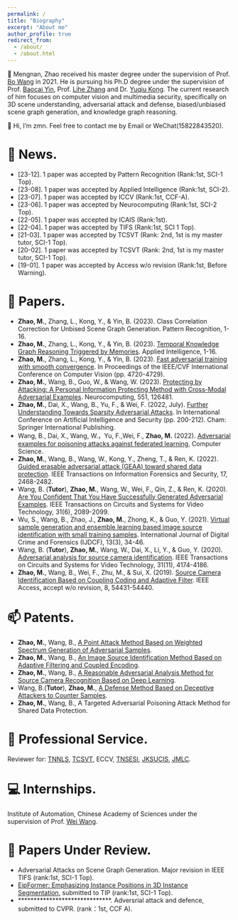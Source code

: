 ```yaml
---
permalink: /
title: "Biography"
excerpt: "About me"
author_profile: true
redirect_from: 
  - /about/
  - /about.html
---
```

👀 Mengnan, Zhao received his master degree under the supervision of Prof. [Bo Wang](http://ice.dlut.edu.cn/WangBo/index.html) in 2021. He is pursuing his Ph.D degree under the supervision of Prof. [Baocai Yin](https://www.aminer.org/profile/yin-baocai/542d6bb7dabfae12b9804aa7), Prof. [Lihe Zhang](https://scholar.google.com/citations?user=XGPdQbIAAAAJ) and Dr. [Yuqiu Kong](https://scholar.google.com/citations?user=nKrhk4UAAAAJ&hl=zh-CN). The current research of him focuses on computer vision and multimedia security, specifically on 3D scene understanding, adversarial attack and defense, biased/unbiased scene graph generation, and knowledge graph reasoning.

👋 Hi, I’m zmn. Feel free to contact me by Email or WeChat(15822843520).

💞️ News.
======
- \[23-12\]. 1 paper was accepted by Pattern Recognition (Rank:1st, SCI-1 Top).
- \[23-08\]. 1 paper was accepted by Applied Intelligence (Rank:1st, SCI-2).
- \[23-07\]. 1 paper was accepted by ICCV (Rank:1st, CCF-A).
- \[23-06\]. 1 paper was accepted by Neurocomputing (Rank:1st, SCI-2 Top).
- \[22-05\]. 1 paper was accepted by ICAIS (Rank:1st).
- \[22-04\]. 1 paper was accepted by TIFS (Rank:1st, SCI 1 Top).
- \[21-03\]. 1 paper was accepted by TCSVT (Rank: 2nd, 1st is my master tutor, SCI-1 Top).
- \[20-02\]. 1 paper was accepted by TCSVT (Rank: 2nd, 1st is my master tutor, SCI-1 Top).
- \[19-01\]. 1 paper was accepted by Access w/o revision (Rank:1st, Before Warning).

📝 Papers.
======
- __Zhao, M.__, Zhang, L., Kong, Y., & Yin, B. (2023). Class Correlation Correction for Unbised Scene Graph Generation. Pattern Recognition, 1-16.
- __Zhao, M.__, Zhang, L., Kong, Y., & Yin, B. (2023). [Temporal Knowledge Graph Reasoning Triggered
by Memories](https://arxiv.org/pdf/2110.08765.pdf). Applied Intelligence, 1-16.
- __Zhao, M.__, Zhang, L., Kong, Y., & Yin, B. (2023). [Fast adversarial training with smooth convergence](https://arxiv.org/pdf/2308.12857.pdf). In Proceedings of the IEEE/CVF International Conference on Computer Vision (pp. 4720-4729).
- __Zhao, M.__, Wang, B., Guo, W., & Wang, W. (2023). [Protecting by Attacking: A Personal Information Protecting Method with Cross-Modal Adversarial Examples](https://pdf.sciencedirectassets.com/271597/1-s2.0-S0925231223X00289/1-s2.0-S0925231223006045/main.pdf?X-Amz-Security-Token=IQoJb3JpZ2luX2VjEK%2F%2F%2F%2F%2F%2F%2F%2F%2F%2F%2FwEaCXVzLWVhc3QtMSJHMEUCIQCgPbGg5He9ShbrnyV5xnf%2BwXAb3zoxLvao774p9R0nQwIgHevSbQhf4mwr0b0tP21rA6MEQ1hMrgEciLGTvwNtNmEqswUIeBAFGgwwNTkwMDM1NDY4NjUiDMqMLawQqCI%2B02A%2BMSqQBZ5vePScwJtw3NK%2FLdlDayy%2BDtsagjgYBP5BNu0LoaxaBYcH%2Fl0TexLcJLqkXSE0WAFx5gWS8FaDXXLMApqgC%2B5CPEbJFHmjUucoj0%2FSooo%2BZOqsuVgsH2ozlwrZ9Ryq7etmUKR1pqB5l9Yzj2nuJmXvYy3tkvgo0nWSS2eR1%2B2YVNlI%2BLGhzsnYtuL9ZkR7yCIz1BzppSWialfnS%2ByefP9aX%2B6GORa%2FlsjAb%2BXJRU%2BQsWVB45xVCTzKCaflhMZX5ChV7ZEELor1bJ%2FaSDAquLPZLTyNFOwZfF2TDywCbfJGCiRWTD%2Bpm%2FrE4mwP5uVsiD%2FadK0J2Wg%2BESMjizEL2BayJ9E3tGXtIvg3XOyuztOkn7AjitQsC3KCELevr0gToNLFITqEJO3UvALYMQUdmmaPLicQEd1H7%2F%2FXRQXbrxkLCMJ%2FCDIimtfQSoMSaKovxLpybF7IzJhuT%2FORV2JqSeiM0I5hU9UYYt1OeLxEHVjezzQjvAxONj%2FHlYJlpwLd2wZUbZ5OozLQA5VnWXCRkFdHP12d7JRFaJRLpxguSDXSfpNL%2FseHjct86NVTwfWjTOc2dNdbjI4YhOcwVy5%2BDrcp2OTqmshg%2BjUnABlDLu8pKYZ5b7WrBGdStjDI0ZQgQDsTKFeIyDbEN0uVVMogoDop7jrd%2FhMAVf8Ztk%2FxzrI%2BO4kwuh7t6ATe7oQfnz%2BBDl2nm%2BO%2Bi8vipSybPXfERqEgiyhMmR6ng4asQbWtFfTi53%2BjGcE34wE8fuSERvD%2BYKa7AipbjCCcBG1mrvuJ4HBMTZu9ggMPJ%2Fb9%2BtYt3Na%2B4pG0xQX48PjtP2H%2B5FG7WDFOAnfA9wBIbZIknZu%2BAv2XrS%2B%2FmXCIAOLWmpiAAemYMO7FracGOrEB%2FLIqUjH%2Bgejc30tm%2Flr3AI%2FfAq3kPtC30KjZOU4ygFbUejcskEyL8bSW5TbfRamFEBIbqrObd%2Be%2FYk%2FRw7CHt9xOeJ0BBljIGeffWH7CZslbVwDnPcYf%2Btp%2BusJN6ARd66nmGzJl83FSD9Svkw7ukilI1WbadgJssC4O2zEGSuv%2FPTAP40QecMvSfnJnOrbU8gCh298EMYkUQnVAX5fZXaPkCW6%2BHW3YiM79oY%2FDQNar&X-Amz-Algorithm=AWS4-HMAC-SHA256&X-Amz-Date=20230827T150528Z&X-Amz-SignedHeaders=host&X-Amz-Expires=300&X-Amz-Credential=ASIAQ3PHCVTY75DHB47S%2F20230827%2Fus-east-1%2Fs3%2Faws4_request&X-Amz-Signature=5482345a7970ae0407b3d1207d1e1d83299e1da4437f000dd0ede290b27b10d1&hash=9209517e1a31568f388718f31024b4fddc25cbc2e84429a806bce2a55abfee10&host=68042c943591013ac2b2430a89b270f6af2c76d8dfd086a07176afe7c76c2c61&pii=S0925231223006045&tid=spdf-df7a3083-a434-449d-9963-f4d2464c0213&sid=8447c51e1f06444ef93a26244c6f1502def9gxrqa&type=client&tsoh=d3d3LnNjaWVuY2VkaXJlY3QuY29t&ua=070058070a57575259&rr=7fd5367f7ff224d3&cc=cn). Neurocomputing, 551, 126481.
- __Zhao, M.__, Dai, X., Wang, B., Yu, F., & Wei, F. (2022, July). [Further Understanding Towards Sparsity Adversarial Attacks](http://ice.dlut.edu.cn/WangBo/Publications/Conference/FurtherUnderstandingTowardsSparsityAdversarialAttacks-2022.pdf). In International Conference on Artificial Intelligence and Security (pp. 200-212). Cham: Springer International Publishing.
- Wang, B., Dai, X., Wang, W.，Yu, F.,Wei, F., __Zhao, M.__ (2022). [Adversarial examples for poisoning attacks against federated learning](http://scis.scichina.com/cn/2023/SSI-2022-0116.pdf), Computer Science.
- __Zhao, M.__, Wang, B., Wang, W., Kong, Y., Zheng, T., & Ren, K. (2022). [Guided erasable adversarial attack (GEAA) toward shared data protection](https://ieeexplore.ieee.org/stamp/stamp.jsp?tp=&arnumber=9808181). IEEE Transactions on Information Forensics and Security, 17, 2468-2482.
- Wang, B. (__Tutor__), __Zhao, M.__, Wang, W., Wei, F., Qin, Z., & Ren, K. (2020). [Are You Confident That You Have Successfully Generated Adversarial Examples](https://ieeexplore.ieee.org/stamp/stamp.jsp?tp=&arnumber=9169672). IEEE Transactions on Circuits and Systems for Video Technology, 31(6), 2089-2099.
- Wu, S., Wang, B., Zhao, J., __Zhao, M.__, Zhong, K., & Guo, Y. (2021). [Virtual sample generation and ensemble learning based image source identification with small training samples](http://ice.dlut.edu.cn/WangBo/Publications/Journal/VirtualSampleGenerationAndEnsembleLearningBasedImageSourceIdentificationWithSmallTrainingSamples-2021.pdf). International Journal of Digital Crime and Forensics (IJDCF), 13(3), 34-46.
- Wang, B. (__Tutor__), __Zhao, M.__, Wang, W., Dai, X., Li, Y., & Guo, Y. (2020). [Adversarial analysis for source camera identification](https://ieeexplore.ieee.org/stamp/stamp.jsp?tp=&arnumber=9306891). IEEE Transactions on Circuits and Systems for Video Technology, 31(11), 4174-4186.
- __Zhao, M.__, Wang, B., Wei, F., Zhu, M., & Sui, X. (2019). [Source Camera Identification Based on Coupling Coding and Adaptive Filter](https://ieeexplore.ieee.org/stamp/stamp.jsp?tp=&arnumber=8932363). IEEE Access, accept w/o revision, 8, 54431-54440.

📫 Patents.
======
- __Zhao, M.__, Wang, B., [A Point Attack Method Based on Weighted Spectrum Generation of Adversarial Samples](https://xueshu.baidu.com/usercenter/paper/show?paperid=160n02v00u1q0mb0nd3j00c00u459303&site=xueshu_se).
- __Zhao, M.__, Wang, B., [An Image Source Identification Method Based on Adaptive Filtering and Coupled Encoding](https://xueshu.baidu.com/usercenter/paper/show?paperid=1p1q0050yk1c0cg06m4x0jp0p6065601&site=xueshu_se&p_tk=4889lSDVuRf41P5%2FwjKyiBgm2xylD6rw%2BKmk5%2BbFOFzkBJngsaj%2Bx9Zm6%2BiHJodPW0%2BpsfxHVCTMpzCzf5yVyvasRIjOqagwHZ6w3KM7f36UW5yqHDCTBOo2jj9cZC%2BSiEWrU0DppGkhNHjDT7eJiMQ3cw%3D%3D&p_timestamp=1703403857&p_sign=faf38e60a4e7724591cbb8de6719504a&p_signature=50470f190fef471cf47b110f57616386__pc2ps_ab=4889lSDVuRf41P5%2FwjKyiBgm2xylD6rw%2BKmk5%2BbFOFzkBJngsaj%2Bx9Zm6%2BiHJodPW0%2BpsfxHVCTMpzCzf5yVyvasRIjOqagwHZ6w3KM7f36UW5yqHDCTBOo2jj9cZC%2BSiEWrU0DppGkhNHjDT7eJiMQ3cw%3D%3D|1703403857|50470f190fef471cf47b110f57616386|faf38e60a4e7724591cbb8de6719504a).
- __Zhao, M.__, Wang, B., [A Reasonable Adversarial Analysis Method for Source Camera Recognition Based on Deep Learning](https://www.xjishu.com/zhuanli/55/202011283607.html).
- Wang, B.(__Tutor__), __Zhao, M.__, [A Defense Method Based on Deceptive Attackers to Counter Samples](https://xueshu.baidu.com/usercenter/paper/show?paperid=1u0u0ry0wu3308400t520eu0kw090862&site=xueshu_se).
- __Zhao, M.__, Wang, B., A Targeted Adversarial Poisoning Attack Method for Shared Data Protection.

🌱 Professional Service.
======
Reviewer for: [TNNLS](https://www.letpub.com.cn/index.php?page=journalapp&view=detail&journalid=8837), [TCSVT](https://www.letpub.com.cn/index.php?page=journalapp&view=detail&journalid=3369), ECCV, [TNSESI](https://www.letpub.com.cn/index.php?journalid=10891&page=journalapp&view=detail), [JKSUCIS](https://www.letpub.com.cn/index.php?journalid=11137&page=journalapp&view=detail), [JMLC](https://www.letpub.com.cn/index.php?journalid=10028&page=journalapp&view=detail).

💻 Internships.
======
Institute of Automation, Chinese Academy of Sciences under the supervision of Prof. [Wei Wang](http://cripac.ia.ac.cn/people/wwang/).

📝 Papers Under Review.
======
- Adversarial Attacks on Scene Graph Generation. Major revision in IEEE TIFS (rank:1st, SCI-1 Top).
- [EipFormer: Emphasizing Instance Positions in 3D Instance Segmentation](https://arxiv.org/pdf/2312.05602.pdf), submitted to TIP (rank:1st, SCI-1 Top).
- ******************************. Adversrial attack and defence, submitted to CVPR. (rank：1st, CCF A).

